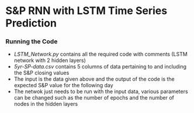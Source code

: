 <h1>S&P RNN with LSTM Time Series Prediction </h1>

<h3>Running the Code</h3>

- <i>LSTM_Network.py</i> contains all the required code with comments (LSTM network with 2 hidden layers)
- <i>5yr-SP-data.csv</i> contains 5 columns of data pertaining to and including the S&P closing values
- The input is the data given above and the output of the code is the expected S&P value for the following day
- The netwok just needs to be run with the input data, various parameters can be changed such as the number of epochs and the number of nodes in the hidden layers 


